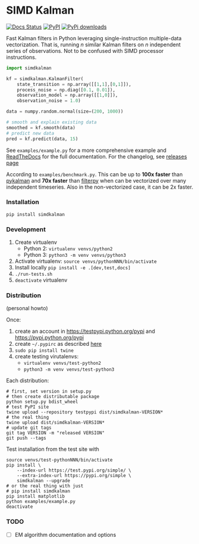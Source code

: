 
# SIMD Kalman
[![Docs Status](https://readthedocs.org/projects/simdkalman/badge/?version=latest)](http://simdkalman.readthedocs.io/en/latest/?badge=latest)
[![PyPI](https://img.shields.io/pypi/v/simdkalman.svg)](https://pypi.python.org/pypi/simdkalman)
[![PyPi downloads](https://img.shields.io/pypi/dm/simdkalman)](https://pypi.python.org/pypi/simdkalman)

Fast Kalman filters in Python leveraging single-instruction multiple-data
vectorization. That is, running _n_ similar Kalman filters on _n_
independent series of observations. Not to be confused with SIMD processor
instructions.

```python
import simdkalman

kf = simdkalman.KalmanFilter(
    state_transition = np.array([[1,1],[0,1]]),
    process_noise = np.diag([0.1, 0.01]),
    observation_model = np.array([[1,0]]),
    observation_noise = 1.0)

data = numpy.random.normal(size=(200, 1000))

# smooth and explain existing data
smoothed = kf.smooth(data)
# predict new data
pred = kf.predict(data, 15)
```
See `examples/example.py` for a more comprehensive example and
[ReadTheDocs](https://simdkalman.readthedocs.io/) for the full documentation.
For the changelog, see [releases page](https://github.com/oseiskar/simdkalman/releases)

According to `examples/benchmark.py`. This can be up to **100x faster** than
[pykalman](https://pykalman.github.io/) and **70x faster** than
[filterpy](https://github.com/rlabbe/filterpy) when can be vectorized over
many independent timeseries. Also in the non-vectorized case, it can be 2x
faster.

### Installation

    pip install simdkalman

### Development

 1. Create virtualenv
    * Python 2: `virtualenv venvs/python2`
    * Python 3: `python3 -m venv venvs/python3`
 1. Activate virtualenv: `source venvs/pythonNNN/bin/activate`
 1. Install locally `pip install -e .[dev,test,docs]`
 1. `./run-tests.sh`
 1. `deactivate` virtualenv

### Distribution

(personal howto)

Once:

 1. create an account in https://testpypi.python.org/pypi and
    https://pypi.python.org/pypi
 1. create `~/.pypirc` as described [here](https://packaging.python.org/guides/migrating-to-pypi-org)
 1. `sudo pip install twine`
 1. create testing virutalenvs:
    * `virtualenv venvs/test-python2`
    * `python3 -m venv venvs/test-python3`

Each distribution:

    # first, set version in setup.py
    # then create distributable package
    python setup.py bdist_wheel
    # test PyPI site
    twine upload --repository testpypi dist/simdkalman-VERSION*
    # the real thing
    twine upload dist/simdkalman-VERSION*
    # update git tags
    git tag VERSION -m "released VERSION"
    git push --tags

Test installation from the test site with

    source venvs/test-pythonNNN/bin/activate
    pip install \
        --index-url https://test.pypi.org/simple/ \
        --extra-index-url https://pypi.org/simple \
        simdkalman --upgrade
    # or the real thing with just
    # pip install simdkalman
    pip install matplotlib
    python examples/example.py
    deactivate

### TODO

 - [ ] EM algorithm documentation and options
